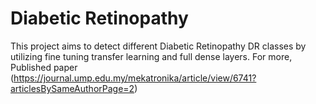 # Diabetic Retinopathy

This project aims to detect different Diabetic Retinopathy DR classes by utilizing
fine tuning transfer learning and full dense layers. For more, Published paper (https://journal.ump.edu.my/mekatronika/article/view/6741?articlesBySameAuthorPage=2)